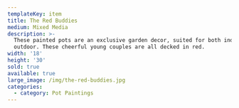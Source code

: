 ```yaml
---
templateKey: item
title: The Red Buddies
medium: Mixed Media
description: >-
  These painted pots are an exclusive garden decor, suited for both indoor and
  outdoor. These cheerful young couples are all decked in red. 
width: '18'
height: '30'
sold: true
available: true
large_image: /img/the-red-buddies.jpg
categories:
  - category: Pot Paintings
---
```


